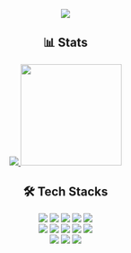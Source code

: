 <p align="center">
  <img src="https://capsule-render.vercel.app/api?type=transparent&color=gradient&height=300&section=header&text=Ryu%20Hanseong" />
</p>

<h2 align="center">📊 Stats</h2>

<p align="center">
  <a href="https://solved.ac/harry130">
    <img src="http://mazassumnida.wtf/api/v2/generate_badge?boj=harry130" />
  </a>
  <img src="https://github-readme-stats.vercel.app/api/top-langs/?username=arsriu&layout=compact&theme=transparent" width="180"/>
</p>

<h2 align="center">🛠️ Tech Stacks</h2>

<p align="center">
  <img src="https://img.shields.io/badge/Django-092E20?style=for-the-badge&logo=Django&logoColor=white"/>
  <img src="https://img.shields.io/badge/Discord-5865F2?style=for-the-badge&logo=Discord&logoColor=white"/>
  <img src="https://img.shields.io/badge/Flutter-02569B?style=for-the-badge&logo=Flutter&logoColor=white"/>
  <img src="https://img.shields.io/badge/Github-181717?style=for-the-badge&logo=Github&logoColor=white"/>
  <img src="https://img.shields.io/badge/IOS-000000?style=for-the-badge&logo=IOS&logoColor=white"/><br/>
  <img src="https://img.shields.io/badge/Android-3DDC84?style=for-the-badge&logo=Android&logoColor=white"/>
  <img src="https://img.shields.io/badge/Keras-D00000?style=for-the-badge&logo=Keras&logoColor=white"/>
  <img src="https://img.shields.io/badge/MariaDB-003545?style=for-the-badge&logo=MariaDB&logoColor=white"/>
  <img src="https://img.shields.io/badge/MySQL-4479A1?style=for-the-badge&logo=MySQL&logoColor=white"/>
  <img src="https://img.shields.io/badge/Notion-000000?style=for-the-badge&logo=Notion&logoColor=white"/><br/>
  <img src="https://img.shields.io/badge/Oracle-F80000?style=for-the-badge&logo=Oracle&logoColor=white"/>
  <img src="https://img.shields.io/badge/Python-3776AB?style=for-the-badge&logo=Python&logoColor=white"/>
  <img src="https://img.shields.io/badge/Tensorflow-FF6F00?style=for-the-badge&logo=Tensorflow&logoColor=white"/>
</p>


<!--
**arsriu/arsriu** is a ✨ _special_ ✨ repository because its `README.md` (this file) appears on your GitHub profile.

Here are some ideas to get you started:

- 🔭 I’m currently working on ...
- 🌱 I’m currently learning ...
- 👯 I’m looking to collaborate on ...
- 🤔 I’m looking for help with ...
- 💬 Ask me about ...
- 📫 How to reach me: ...
- 😄 Pronouns: ...
- ⚡ Fun fact: ...
-->
